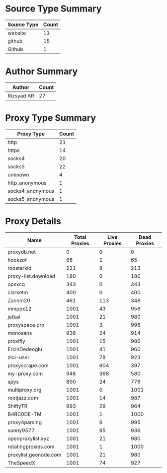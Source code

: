 # Source Type Summary

| Source Type | Count |
|-------------|-------|
| website | 11 |
| github | 15 |
| Github | 1 |


# Author Summary

| Author | Count |
|--------|-------|
| Rizsyad AR | 27 |


# Proxy Type Summary

| Proxy Type | Count |
|------------|-------|
| http | 21 |
| https | 14 |
| socks4 | 20 |
| socks5 | 22 |
| unknown | 4 |
| http_anonymous | 1 |
| socks4_anonymous | 1 |
| socks5_anonymous | 1 |


# Proxy Details

| Name | Total Proxies | Live Proxies | Dead Proxies |
|------|---------------|--------------|---------------|
| proxydb.net | 0 | 0 | 0 |
| hookzof | 66 | 1 | 65 |
| roosterkid | 221 | 8 | 213 |
| proxy-list.download | 180 | 0 | 180 |
| opsxcq | 343 | 0 | 343 |
| clarketm | 400 | 0 | 400 |
| Zaeem20 | 461 | 113 | 348 |
| mmppx12 | 1001 | 43 | 958 |
| jetkai | 1001 | 21 | 980 |
| proxyspace.pro | 1001 | 3 | 998 |
| monosans | 938 | 24 | 914 |
| proxifly | 1001 | 15 | 986 |
| ErcinDedeoglu | 1001 | 41 | 960 |
| zloi-user | 1001 | 78 | 923 |
| proxyscrape.com | 1001 | 604 | 397 |
| my-proxy.com | 948 | 368 | 580 |
| spys | 800 | 24 | 776 |
| multiproxy.org | 1001 | 0 | 1001 |
| rootjazz.com | 1001 | 14 | 987 |
| ShiftyTR | 993 | 29 | 964 |
| B4RC0DE-TM | 1001 | 1 | 1000 |
| proxy4parsing | 1001 | 6 | 995 |
| sunny9577 | 1001 | 65 | 936 |
| openproxylist.xyz | 1001 | 21 | 980 |
| rotatingproxies.com | 1001 | 1 | 1000 |
| proxylist.geonode.com | 1001 | 21 | 980 |
| TheSpeedX | 1001 | 74 | 927 |
